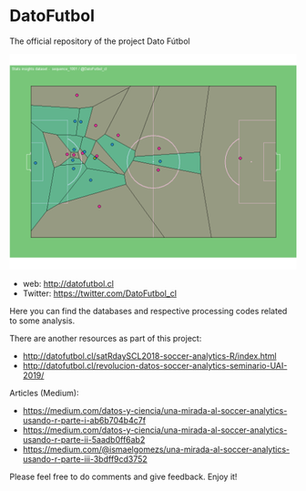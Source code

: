# DatoFutbol
The official repository of the project Dato Fútbol

![](1001_goal.gif)

* web: http://datofutbol.cl 
* Twitter: https://twitter.com/DatoFutbol_cl


Here you can find the databases and respective processing codes related to some analysis.

There are another resources as part of this project:

* http://datofutbol.cl/satRdaySCL2018-soccer-analytics-R/index.html
* http://datofutbol.cl/revolucion-datos-soccer-analytics-seminario-UAI-2019/

Articles (Medium):

* https://medium.com/datos-y-ciencia/una-mirada-al-soccer-analytics-usando-r-parte-i-ab6b704b4c7f
* https://medium.com/datos-y-ciencia/una-mirada-al-soccer-analytics-usando-r-parte-ii-5aadb0ff6ab2
* https://medium.com/@ismaelgomezs/una-mirada-al-soccer-analytics-usando-r-parte-iii-3bdff9cd3752

Please feel free to do comments and give feedback.
Enjoy it!
